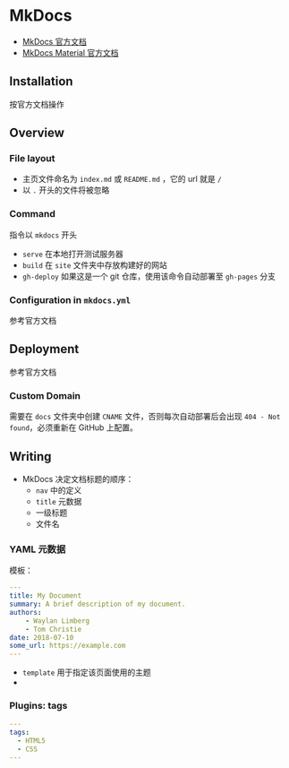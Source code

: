 # MkDocs

* [MkDocs 官方文档](https://www.mkdocs.org/)
* [MkDocs Material 官方文档](https://squidfunk.github.io/mkdocs-material/)

## Installation

按官方文档操作

## Overview

### File layout

* 主页文件命名为 `index.md` 或 `README.md` ，它的 url 就是 `/`
* 以 `.` 开头的文件将被忽略

### Command

指令以 `mkdocs` 开头

* `serve` 在本地打开测试服务器
* `build` 在 `site` 文件夹中存放构建好的网站
* `gh-deploy` 如果这是一个 git 仓库，使用该命令自动部署至 `gh-pages` 分支

### Configuration in `mkdocs.yml`

参考官方文档

## Deployment

参考官方文档

### Custom Domain

需要在 `docs` 文件夹中创建 `CNAME` 文件，否则每次自动部署后会出现 `404 - Not found`，必须重新在 GitHub 上配置。



## Writing

* MkDocs 决定文档标题的顺序：
  * `nav` 中的定义
  * `title` 元数据
  * 一级标题
  * 文件名

### YAML 元数据

模板：

```yaml
---
title: My Document
summary: A brief description of my document.
authors:
    - Waylan Limberg
    - Tom Christie
date: 2018-07-10
some_url: https://example.com
---
```

* `template` 用于指定该页面使用的主题
* 

### Plugins: tags

```yaml
---
tags:
  - HTML5
  - CSS
---
```

